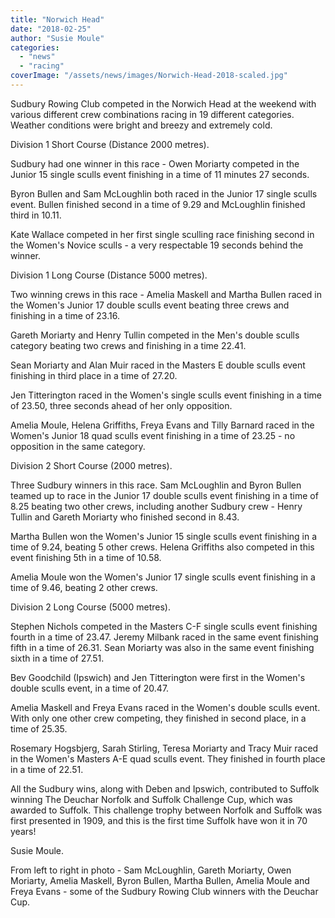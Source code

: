 ```yaml
---
title: "Norwich Head"
date: "2018-02-25"
author: "Susie Moule"
categories:
  - "news"
  - "racing"
coverImage: "/assets/news/images/Norwich-Head-2018-scaled.jpg"
---
```


Sudbury Rowing Club competed in the Norwich Head at the weekend with various different crew combinations racing in 19 different categories. Weather conditions were bright and breezy and extremely cold.

Division 1 Short Course (Distance 2000 metres).

Sudbury had one winner in this race - Owen Moriarty competed in the Junior 15 single sculls event finishing in a time of 11 minutes 27 seconds.

Byron Bullen and Sam McLoughlin both raced in the Junior 17 single sculls event. Bullen finished second in a time of 9.29 and McLoughlin finished third in 10.11.

Kate Wallace competed in her first single sculling race finishing second in the Women's Novice sculls - a very respectable 19 seconds behind the winner.

Division 1 Long Course (Distance 5000 metres).

Two winning crews in this race - Amelia Maskell and Martha Bullen raced in the Women's Junior 17 double sculls event beating three crews and finishing in a time of 23.16.

Gareth Moriarty and Henry Tullin competed in the Men's double sculls category beating two crews and finishing in a time 22.41.

Sean Moriarty and Alan Muir raced in the Masters E double sculls event finishing in third place in a time of 27.20.

Jen Titterington raced in the Women's single sculls event finishing in a time of 23.50, three seconds ahead of her only opposition.

Amelia Moule, Helena Griffiths, Freya Evans and Tilly Barnard raced in the Women's Junior 18 quad sculls event finishing in a time of 23.25 - no opposition in the same category.

Division 2 Short Course (2000 metres).

Three Sudbury winners in this race. Sam McLoughlin and Byron Bullen teamed up to race in the Junior 17 double sculls event finishing in a time of 8.25 beating two other crews, including another Sudbury crew - Henry Tullin and Gareth Moriarty who finished second in 8.43.

Martha Bullen won the Women's Junior 15 single sculls event finishing in a time of 9.24, beating 5 other crews. Helena Griffiths also competed in this event finishing 5th in a time of 10.58.

Amelia Moule won the Women's Junior 17 single sculls event finishing in a time of 9.46, beating 2 other crews.

Division 2 Long Course (5000 metres).

Stephen Nichols competed in the Masters C-F single sculls event finishing fourth in a time of 23.47. Jeremy Milbank raced in the same event finishing fifth in a time of 26.31. Sean Moriarty was also in the same event finishing sixth in a time of 27.51.

Bev Goodchild (Ipswich) and Jen Titterington were first in the Women's double sculls event, in a time of 20.47.

Amelia Maskell and Freya Evans raced in the Women's double sculls event. With only one other crew competing, they finished in second place, in a time of 25.35.

Rosemary Hogsbjerg, Sarah Stirling, Teresa Moriarty and Tracy Muir raced in the Women's Masters A-E quad sculls event. They finished in fourth place in a time of 22.51.

All the Sudbury wins, along with Deben and Ipswich, contributed to Suffolk winning The Deuchar Norfolk and Suffolk Challenge Cup, which was awarded to Suffolk. This challenge trophy between Norfolk and Suffolk was first presented in 1909, and this is the first time Suffolk have won it in 70 years!

Susie Moule.

From left to right in photo - Sam McLoughlin, Gareth Moriarty, Owen Moriarty, Amelia Maskell, Byron Bullen, Martha Bullen, Amelia Moule and Freya Evans - some of the Sudbury Rowing Club winners with the Deuchar Cup.

